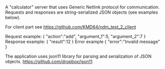 A "calculator" server that uses Generic Netlink protocol for communication.
Requests and responses are string-serialized JSON objects (see examples below).

For client part see https://github.com/KMD64/ndm_test_2_client

Request example:
{
  "action":"add",
  "argument_1":5,
  "argument_2":7
}
Response example:
{
  "result":12
}
Error example
{
  "error":"Invalid message"
}

The application uses json11 library for parsing and serialization of JSON objects. https://github.com/dropbox/json11

